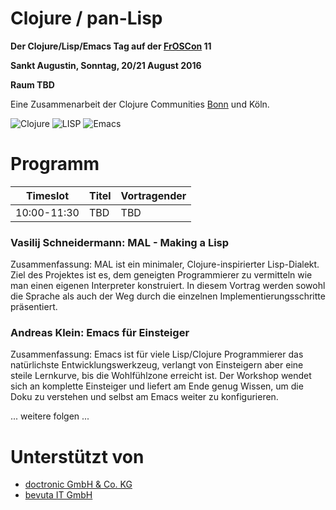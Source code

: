 # Clojure / pan-Lisp

**Der Clojure/Lisp/Emacs Tag auf der [FrOSCon](https://www.froscon.de/) 11**

**Sankt Augustin, Sonntag, 20/21 August 2016**

__Raum TBD__

Eine Zusammenarbeit der Clojure Communities
[Bonn](https://groups.google.com/forum/#!forum/clojure-user-group-bonn)
und Köln.


![Clojure](https://github.com/friemen/cugb/blob/master/clojure.png)
![LISP](http://www.lisperati.com/lisplogo_flag2_256.png)
![Emacs](https://github.com/friemen/cugb/blob/master/emacs.png)


# Programm

Timeslot | Titel | Vortragender
--- | --- | ---
10:00-11:30 | TBD | TBD


### Vasilij Schneidermann: MAL - Making a Lisp

Zusammenfassung: MAL ist ein minimaler, Clojure-inspirierter Lisp-Dialekt.
Ziel des Projektes ist es, dem geneigten Programmierer zu vermitteln
wie man einen eigenen Interpreter konstruiert.  In diesem Vortrag
werden sowohl die Sprache als auch der Weg durch die einzelnen
Implementierungsschritte präsentiert.



### Andreas Klein: Emacs für Einsteiger

Zusammenfassung: Emacs ist für viele Lisp/Clojure Programmierer das
natürlichste Entwicklungswerkzeug, verlangt von Einsteigern aber eine
steile Lernkurve, bis die Wohlfühlzone erreicht ist.
Der Workshop wendet sich an komplette Einsteiger und liefert am Ende
genug Wissen, um die Doku zu verstehen und selbst am Emacs
weiter zu konfigurieren.


... weitere folgen ...


# Unterstützt von

* [doctronic GmbH & Co. KG](http://www.doctronic.de/)
* [bevuta IT GmbH](http://www.bevuta.com)

